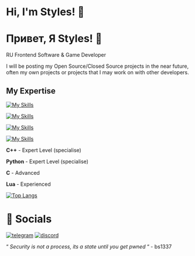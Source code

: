 # Hi, I'm Styles! 👋
# Привет, Я Styles! 👋
RU Frontend Software & Game Developer

I will be posting my Open Source/Closed Source projects in the near future, often my own projects or projects that I may work on with other developers.
## My Expertise
[![My Skills](https://skillicons.dev/icons?i=cpp,lua,c,py)]()

[![My Skills](https://skillicons.dev/icons?i=unreal,unity)]()

[![My Skills](https://skillicons.dev/icons?i=windows,linux)]()

[![My Skills](https://skillicons.dev/icons?i=visualstudio,vscode,sublime)]()

**C++** - Expert Level (specialise) 

**Python** - Expert Level (specialise)

**C** - Advanced

**Lua** - Experienced

[![Top Langs](https://github-readme-stats.vercel.app/api/top-langs/?username=manualmapped&hide=css&layout=compact&theme=dark)]()

# 🔗 Socials 
[![telegram](https://img.shields.io/badge/TELEGRAM-5F2F92?style=for-the-badge&logo=telegram&logoColor=white)](https://t.me/manualmapped/)
[![discord](https://img.shields.io/badge/discord-260C42?style=for-the-badge&logo=discord&logoColor=white)](https://discord.com/users/1163169417337765928/)

“ *Security is not a process, its a state until you get pwned* “ - bs1337
